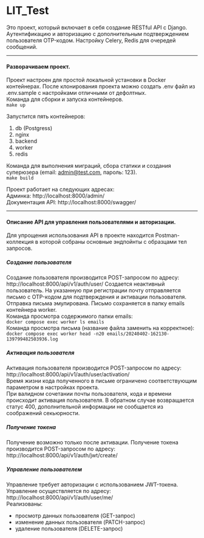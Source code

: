 # LIT_Test

Это проект, который включает в себя создание RESTful API с Django.  
Aутентификацию и авторизацию с дополнительным подтверждением пользователя OTP-кодом. Настройку Celery, Redis для очередей сообщений.

------------

#### Разворачиваем проект.
Проект настроен для простой локальной установки в Docker контейнерах.
После клонирования проекта можно создать .env файл из .env.sample с настройками отличными от дефолтных.  
Команда для сборки и запуска контейнеров.  
`make up`

Запустится пять контейнеров:
1. db (Postgress)
2. nginx
3. backend
4. worker
5. redis

Команда для выполнения миграций, сбора статики и создания суперюзера (email: admin@test.com, пароль: 123).  
`make build`

Проект работает на следующих адресах:  
Админка: http://localhost:8000/admin/  
Документация API: http://localhost:8000/swagger/

------------
#### Описание API для управления пользователями и авторизации.  
Для упрощения использования API в проекте находится Postman-коллекция в которой собраны основные эндпойнты с образцами тел запросов.
 
##### Создание пользователя
Создание пользователя производится POST-запросом по адресу:  
http://localhost:8000/api/v1/auth/user/
Создается неактивный пользователь. На указанную при регистрации почту отправляется письмо с OTP-кодом для подтверждения и активации пользователя.
Отправка письма эмулирована. Письмо сохраняется в папку emails контейнера worker.  
Команда просмотра содержимого папки emails:  
`docker compose exec worker ls emails`  
Команда просмотра письма (название файла заменить на корректное):  
`docker compose exec worker head -n20 emails/20240402-162130-139799482503936.log`
 
##### Активация пользователя
Активация пользователя производится POST-запросом по адресу:  
http://localhost:8000/api/v1/auth/user/activation/  
Время жизни кода полученного в письме ограничено соответствующим параметром в настройках проекта.  
При валидном сочетании почты пользователя, кода и времени происходит активация пользователя. В обратном случае возвращается статус 400, дополнительной информации не сообщается из соображений секьюрности.
 
##### Получение токена
Получение возможно только после активации. Получение токена производится POST-запросом по адресу:  
http://localhost:8000/api/v1/auth/jwt/create/
 
##### Управление пользователем
Управление требует авторизации с использованием JWT-токена. Управление осуществляется по адресу:  
http://localhost:8000/api/v1/auth/user/me/  
Реализованы:
- просмотр данных пользователя (GET-запрос)
- изменение данных пользователя (PATCH-запрос)
- удаление пользователя (DELETE-запрос)
